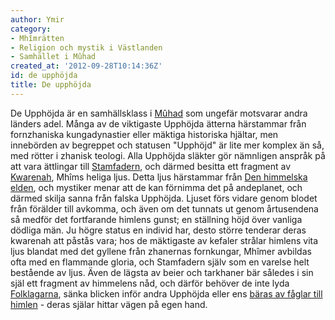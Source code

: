 ```yaml
---
author: Ymir
category:
- Mhîmrätten
- Religion och mystik i Västlanden
- Samhället i Mûhad
created_at: '2012-09-28T10:14:36Z'
id: de upphöjda
title: De upphöjda
---
```

De Upphöjda är en samhällsklass i [Mûhad] som ungefär motsvarar andra länders adel. Många av de viktigaste Upphöjda ätterna härstammar från fornzhaniska kungadynastier eller mäktiga historiska hjältar, men innebörden av begreppet och statusen "Upphöjd" är lite mer komplex än så, med rötter i zhanisk teologi. Alla Upphöjda släkter gör nämnligen anspråk på att vara ättlingar till [Stamfadern], och därmed besitta ett fragment av [Kwarenah], Mhîms heliga ljus. Detta ljus härstammar från [Den himmelska elden], och mystiker menar att de kan förnimma det på andeplanet, och därmed skilja sanna från falska Upphöjda. Ljuset förs vidare genom blodet från förälder till avkomma, och även om det tunnats ut genom årtusendena så medför det fortfarande himlens gunst; en ställning höjd över vanliga dödliga män. Ju högre status en individ har, desto större tenderar deras kwarenah att påstås vara; hos de mäktigaste av kefaler strålar himlens vita ljus blandat med det gyllene från zhanernas fornkungar, Mhîmer avbildas ofta med en flammande gloria, och Stamfadern själv som en varelse helt bestående av ljus. Även de lägsta av beier och tarkhaner bär således i sin själ ett fragment av himmelens nåd, och därför behöver de inte lyda [Folklagarna], sänka blicken inför andra Upphöjda eller ens [bäras av fåglar till himlen] - deras själar hittar vägen på egen hand.

  [Mûhad]: Mûhad
  [Stamfadern]: Stamfadern
  [Kwarenah]: Kwarenah
  [Den himmelska elden]: Den_himmelska_elden
  [Folklagarna]: Folklagarna
  [bäras av fåglar till himlen]: Begravning